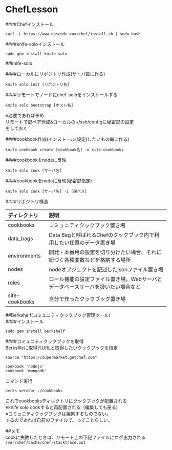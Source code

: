 # ChefLesson


####Chefインストール
```
curl -L https://www.opscode.com/chef/install.sh | sudo bash
```

####knife-soloインストール  
```
sudo gem install knife-solo
```

##knife-solo

####ローカルにリポジトリ作成(サーバ毎に作る)  
```
knife solo init [リポジトリ名]
```

####リモートでノードにchef-soloをインストールする   
```
knife solo bootstrap [ホスト名]
```
※必要であれば予め  
リモートで鍵ペア作成&ローカルの~/ssh/configに秘密鍵の設定  
をしておく 


####cookbook作成(インストール(設定)したいもの毎に作る)
```
knife cookbook create [cookbook名] -o site-cookbooks
```

####cookbookをnodeに反映  
```
knife solo cook [サーバ名]
```

####cookbookをnodeに反映(秘密鍵指定)  
```
knife solo cook [サーバ名] -i [鍵パス]
```

####リポジトリ構造

| ディレクトリ   |      説明      |
|:----------|:-------------|
| cookbooks | コミュニティクックブック置き場 |
| data_bags | Data Bagと呼ばれるChefのクックブック内で利用したい任意のデータ置き場  |
| environments | 開発・本番用の設定を切り分けたい場合、それに紐づく各種変数などを格納する場所 |
| nodes | nodeオブジェクトを記述したjsonファイル置き場 |
| roles | ロール機能の設定ファイル置き場。Webサーバとデータベースサーバを扱いたい場合など |
| site-cookbooks | 自分で作ったクックブック置き場 |

##Berkshelf(コミュニティクックブック管理ツール)  
####インストール  
```
sudo gem install berkshelf
```

####コミュニティクックブックを取得  
Berksfileに取得元URLと取得したいクックブックを指定  

```ruby:Berksfile
source "https://supermarket.getchef.com"

cookbook 'nodejs'
cookbook 'mongodb'
```

コマンド実行  
```
berks verndor ./cookbooks
```

これでcookbooksディレクトリにクックブックが配置される  
※knife solo cookすると再配置される（編集しても戻る)    
※コミュニティクックブックは編集するものでない。  
するのであれば自前のファイルで。ってことらしい。



##メモ  
cookに失敗したときは、リモート上の下記ファイルにログ出力される  
`/var/chef/cache/chef-stacktrace.out`
